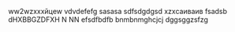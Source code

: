 ww2wzxxxйцew
vdvdefefg
sasasa
sdfsdgdgsd
xzxcаиваив
fsadsb
dHXBBGZDFXH
N NN
efsdfbdfb
bnmbnmghcjcj
dggsggzsfzg
